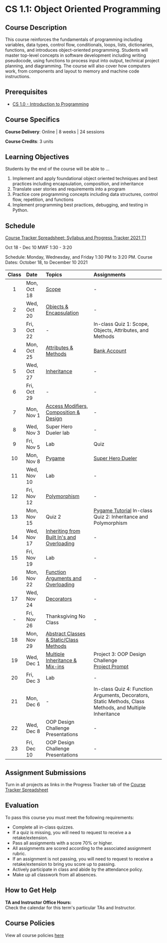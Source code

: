 # CS 1.1: Object Oriented Programming

## Course Description

This course reinforces the fundamentals of programming including variables, data types, control flow, conditionals, loops, lists, dictionaries, functions, and introduces object-oriented programming. Students will master top-level concepts in software development including writing pseudocode, using functions to process input into output, technical project planning, and diagramming. The course will also cover how computers work, from components and layout to memory and machine code instructions.

## Prerequisites

- [CS 1.0 - Introduction to Programming](https://make.sc/cs1.0)

## Course Specifics

**Course Delivery**: Online | 8 weeks | 24 sessions

**Course Credits**: 3 units 

## Learning Objectives

Students by the end of the course will be able to ...

1. Implement and apply foundational object oriented techniques and best practices including encapsulation, composition, and inheritance
1. Translate user stories and requirements into a program
1. Practice core programming concepts including data structures, control flow, repetition, and functions
1. Implement programming best practices, debugging, and testing in Python.

## Schedule

[Course Tracker Spreadsheet: Syllabus and Progress Tracker 2021 T1](https://docs.google.com/spreadsheets/d/1Thbaj3Net-P98O5Tx14RxAP_LVkwRqzsFriX5Sw3U6E/edit#gid=0)

Oct 18 - Dec 10
MWF 1:30 - 3:20

Schedule: Monday, Wednesday, and Friday 1:30 PM to 3:20 PM.
Course Dates: October 18, to December 10 2021

| Class | Date | Topics | Assignments |
|:-----:|:-----|:-------|:------------|
|  1 | Mon, Oct 18 | [Scope] | - |
|  2 | Wed, Oct 20 | [Objects & Encapsulation] | - |
|  3 | Fri, Oct 22 | - | In-class Quiz 1: Scope, Objects, Attributes, and Methods |
|  4 | Mon, Oct 25 | [Attributes & Methods] | [Bank Account] |
|  5 | Wed, Oct 27 | [Inheritance] | - |  
|  6 | Fri, Oct 29 | - | - |
|  7 | Mon, Nov  1 | [Access Modifiers, Composition & Design] | - |
|  8 | Wed, Nov  3 | Super Hero Dueler lab | - |
|  9 | Fri, Nov  5 | Lab | Quiz |
| 10 | Mon, Nov  8 | [Pygame] | [Super Hero Dueler] |
| 11 | Wed, Nov 10 | Lab | - |
| 12 | Fri, Nov 12 | [Polymorphism] | - |
| 13 | Mon, Nov 15 | Quiz 2 | [Pygame Tutorial] In-class Quiz 2: Inheritance and Polymorphism |
| 14 | Wed, Nov 17 | [Inheriting from Built In's and Overloading] | - |
| 15 | Fri, Nov 19 | Lab | - |
| 16 | Mon, Nov 22 | [Function Arguments and Overloading] | - |
| 17 | Wed, Nov 24 | [Decorators] | - <!-- In-class Quiz 3: Magic Methods and Inheriting from Built Ins --> |
| -  | Fri, Nov 26 | Thanksgiving No Class | - |
| 18 | Mon, Nov 29 | [Abstract Classes & Static/Class Methods] |  |
| 19 | Wed, Dec  1 | [Multiple Inheritance & Mix-ins] | Project 3: OOP Design Challenge <br/> [Project Prompt](Lessons/oop_design_challenge.md) |
| 20 | Fri, Dec  3 | Lab | - |
| 21 | Mon, Dec  6 | - | In-class Quiz 4: Function Arguments, Decorators, Static Methods, Class Methods, and Multiple Inheritance |
| 22 | Wed, Dec  8 | OOP Design Challenge Presentations | - |
| 23 | Fri, Dec 10 | OOP Design Challenge Presentations | - |

[Scope]: Lessons/scope.md
[Objects & Encapsulation]: Lessons/objects_encapsulation.md
[Attributes & Methods]: Lessons/attributes_methods.md
[Access Modifiers, Composition & Design]: Lessons/access_modifiers_composition_design.md
[Inheritance]: Lessons/inheritance_overriding.md
[Pygame]: Lessons/pygame.md
[Polymorphism]: Lessons/polymorphism.md
[Inheriting from Built In's and Overloading]: Lessons/inheriting_builtin_overloading.md
[Function Arguments and Overloading]: Lessons/function_arguments.md
[Decorators]: Lessons/decorators.md
[Abstract Classes & Static/Class Methods]: Lessons/abstract_classes_static_methods.md
[Multiple Inheritance & Mix-ins]: Lessons/multi_inheritance_mixins.md
[How Computers Work]: Lessons/how_computers_work.md

[Superhero Team Dueler]: https://www.gradescope.com/courses/196280/assignments/777380
[OOP Design Challenge]: https://www.gradescope.com/courses/196280/assignments/777381


[Bank Account]: Lessons/bank_account.md
[Super Hero Dueler]: https://github.com/Tech-at-DU/Superhero-Team-Dueler
[Pygame Tutorial]: https://github.com/Tech-at-DU/Pygame-Tutorial

<!-- 

Assignments 



 -->

 
## Assignment Submissions

Turn in all projects as links in the Progress Tracker tab of the [Course Tracker Spreadsheet](https://docs.google.com/spreadsheets/d/1Thbaj3Net-P98O5Tx14RxAP_LVkwRqzsFriX5Sw3U6E/edit#gid=0)

## Evaluation

To pass this course you must meet the following requirements:

- Complete all in-class quizzes.
- If a quiz is missing, you will need to request to receive a  a retake/extension.
- Pass all assignments with a score 70% or higher.
- All assignments are scored according to the associated assignment rubric.
- If an assignment is not passing, you will need to request to receive a retake/extension to bring you score up to passing.
- Actively participate in class and abide by the attendance policy.
- Make up all classwork from all absences.


## How to Get Help

**TA and Instructor Office Hours:** \
Check the calendar for this term's particular TAs and Instructor.

## Course Policies

View all course policies [here](https://docs.google.com/document/d/132gwMpRoy7NdRmH8_pV_ZbOvd54rwHq_ZBhzD6eOe1o/edit)

